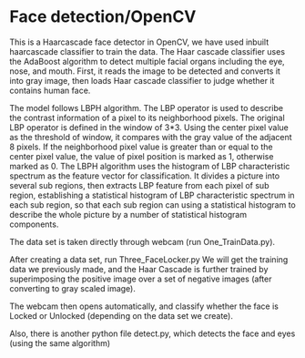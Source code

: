 # Face detection/OpenCV

This is a Haarcascade face detector in OpenCV, we have used inbuilt haarcascade classifier to train the data.
The Haar cascade classifier uses the AdaBoost algorithm to detect multiple facial organs including the eye, nose, and mouth. First, it reads the image to be detected and converts it into gray image, then loads Haar cascade classifier to judge whether it contains human face.

The model follows LBPH algorithm.
The LBP operator is used to describe the contrast information of a pixel to its neighborhood pixels. The original LBP operator is defined in the window of 3*3. Using the center pixel value as the threshold of window, it compares with the gray value of the adjacent 8 pixels. If the neighborhood pixel value is greater than or equal to the center pixel value, the value of pixel position is marked as 1, otherwise marked as 0. 
The LBPH algorithm uses the histogram of LBP characteristic spectrum as the feature vector for classification. It divides a picture into several sub regions, then extracts LBP feature from each pixel of sub region, establishing a statistical histogram of LBP characteristic spectrum in each sub region, so that each sub region can using a statistical histogram to describe the whole picture by a number of statistical histogram components.

The data set is taken directly through webcam (run One_TrainData.py).

After creating a data set, run Three_FaceLocker.py
We will get the training data we previously made, and the Haar Cascade is further trained by superimposing the positive image over a set of negative images (after converting to gray scaled image).

The webcam then opens automatically, and classify whether the face is Locked or Unlocked (depending on the data set we create).

Also, there is another python file detect.py, which detects the face and eyes (using the same algorithm)
